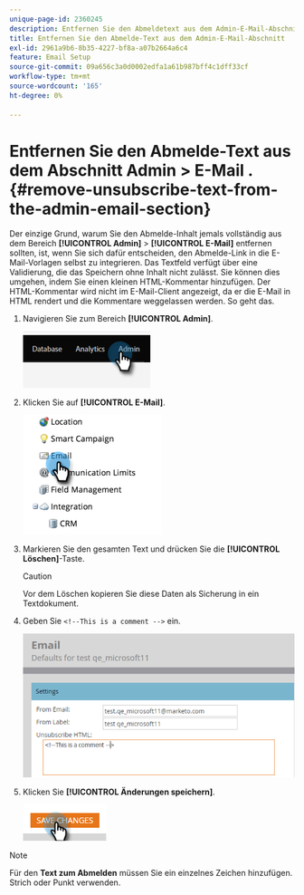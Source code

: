 ```yaml
---
unique-page-id: 2360245
description: Entfernen Sie den Abmeldetext aus dem Admin-E-Mail-Abschnitt - Marketo-Dokumente - Produktdokumentation
title: Entfernen Sie den Abmelde-Text aus dem Admin-E-Mail-Abschnitt
exl-id: 2961a9b6-8b35-4227-bf8a-a07b2664a6c4
feature: Email Setup
source-git-commit: 09a656c3a0d0002edfa1a61b987bff4c1dff33cf
workflow-type: tm+mt
source-wordcount: '165'
ht-degree: 0%

---
```


# Entfernen Sie den Abmelde-Text aus dem Abschnitt Admin > E-Mail . {#remove-unsubscribe-text-from-the-admin-email-section}

Der einzige Grund, warum Sie den Abmelde-Inhalt jemals vollständig aus dem Bereich **[!UICONTROL Admin]** > **[!UICONTROL E-Mail]** entfernen sollten, ist, wenn Sie sich dafür entscheiden, den Abmelde-Link in die E-Mail-Vorlagen selbst zu integrieren. Das Textfeld verfügt über eine Validierung, die das Speichern ohne Inhalt nicht zulässt. Sie können dies umgehen, indem Sie einen kleinen HTML-Kommentar hinzufügen. Der HTML-Kommentar wird nicht im E-Mail-Client angezeigt, da er die E-Mail in HTML rendert und die Kommentare weggelassen werden. So geht das.

1. Navigieren Sie zum Bereich **[!UICONTROL Admin]**.

   ![](assets/remove-unsubscribe-text-from-the-admin-email-section-1.png)

1. Klicken Sie auf **[!UICONTROL E-Mail]**.

   ![](assets/remove-unsubscribe-text-from-the-admin-email-section-2.png)

1. Markieren Sie den gesamten Text und drücken Sie die **[!UICONTROL Löschen]**-Taste.

   >[!CAUTION]
   >
   >Vor dem Löschen kopieren Sie diese Daten als Sicherung in ein Textdokument.

1. Geben Sie `<!--This is a comment -->` ein.

   ![](assets/remove-unsubscribe-text-from-the-admin-email-section-3.png)

1. Klicken Sie **[!UICONTROL Änderungen speichern]**.

   ![](assets/remove-unsubscribe-text-from-the-admin-email-section-4.png)

>[!NOTE]
>
>Für den **Text zum Abmelden** müssen Sie ein einzelnes Zeichen hinzufügen. Strich oder Punkt verwenden.
